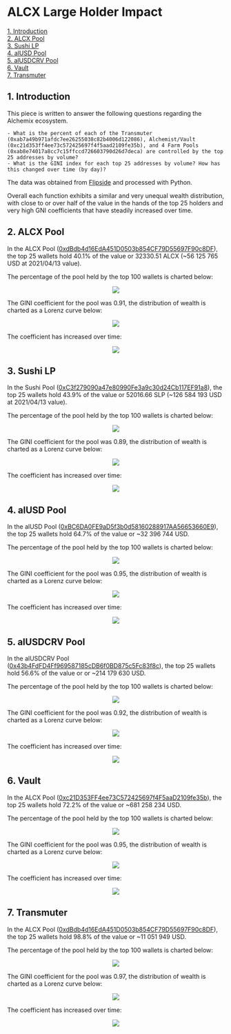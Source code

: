 # ALCX Large Holder Impact

<a href='#i1'>1. Introduction</a><br>
<a href='#i2'>2. ALCX Pool</a><br>
<a href='#i3'>3. Sushi LP</a><br>
<a href='#i4'>4. alUSD Pool</a><br>
<a href='#i5'>5. alUSDCRV Pool</a><br>
<a href='#i6'>6. Vault</a><br>
<a href='#i7'>7. Transmuter</a><br>

<a id='i1'></a>
## 1. Introduction

This piece is written to answer the following questions regarding the Alchemix ecosystem.

```
- What is the percent of each of the Transmuter (0xab7a49b971afdc7ee26255038c82b4006d122086), Alchemist/Vault (0xc21d353ff4ee73c572425697f4f5aad2109fe35b), and 4 Farm Pools (0xab8e74017a8cc7c15ffccd726603790d26d7deca) are controlled by the top 25 addresses by volume?
- What is the GINI index for each top 25 addresses by volume? How has this changed over time (by day)?
```

The data was obtained from <a href="https://app.flipsidecrypto.com/shareable/alcx-whales-in-pools-fVKsea">Flipside</a> and processed with Python.

Overall each function exhibits a similar and very unequal wealth distribution, with close to or over half of the value in the hands of the top 25 holders and very high GNI coefficients that have steadily increased over time.

<a id='i2'></a>
## 2. ALCX Pool

In the ALCX Pool (<a href="https://etherscan.io/address/0xdBdb4d16EdA451D0503b854CF79D55697F90c8DF">0xdBdb4d16EdA451D0503b854CF79D55697F90c8DF</a>), the top 25 wallets hold 40.1% of the value or 32330.51 ALCX (~56 125 765 USD at 2021/04/13 value).

The percentage of the pool held by the top 100 wallets is charted below:

<div align="center">
  <img src="assets/alchemix_wealth_distribution_alcx.png">
</div>

The GINI coefficient for the pool was 0.91, the distribution of wealth is charted as a Lorenz curve below:

<div align="center">
  <img src="assets/alchemix_gini_alcx.png">
</div>

The coefficient has increased over time:

<div align="center">
  <img src="assets/alchemix_historical_gini_alcx.png">
</div>


<a id='i3'></a>
## 3. Sushi LP

In the Sushi Pool (<a href="https://etherscan.io/address/0xC3f279090a47e80990Fe3a9c30d24Cb117EF91a8">0xC3f279090a47e80990Fe3a9c30d24Cb117EF91a8</a>), the top 25 wallets hold 43.9% of the value or 52016.66 SLP (~126 584 193 USD at 2021/04/13 value).

The percentage of the pool held by the top 100 wallets is charted below:

<div align="center">
  <img src="assets/alchemix_wealth_distribution_alcx_sushi.png">
</div>

The GINI coefficient for the pool was 0.89, the distribution of wealth is charted as a Lorenz curve below:

<div align="center">
  <img src="assets/alchemix_gini_sushi.png">
</div>


The coefficient has increased over time:

<div align="center">
  <img src="assets/alchemix_historical_gini_sushi.png">
</div>

<a id='i4'></a>
## 4. alUSD Pool

In the alUSD Pool (<a href="https://etherscan.io/address/0xBC6DA0FE9aD5f3b0d58160288917AA56653660E9">0xBC6DA0FE9aD5f3b0d58160288917AA56653660E9</a>), the top 25 wallets hold 64.7% of the value or ~32 396 744 USD.

The percentage of the pool held by the top 100 wallets is charted below:

<div align="center">
  <img src="assets/alchemix_wealth_distribution_alcx_alusd.png">
</div>

The GINI coefficient for the pool was 0.95, the distribution of wealth is charted as a Lorenz curve below:

<div align="center">
  <img src="assets/alchemix_gini_alusd.png">
</div>

The coefficient has increased over time:

<div align="center">
  <img src="assets/alchemix_historical_gini_alusd.png">
</div>

<a id='i5'></a>
## 5. alUSDCRV Pool

In the alUSDCRV Pool (<a href="https://etherscan.io/address/0x43b4FdFD4Ff969587185cDB6f0BD875c5Fc83f8c">0x43b4FdFD4Ff969587185cDB6f0BD875c5Fc83f8c</a>), the top 25 wallets hold 56.6% of the value or or ~214 179 630 USD.

The percentage of the pool held by the top 100 wallets is charted below:

<div align="center">
  <img src="assets/alchemix_wealth_distribution_alcx_curve.png">
</div>

The GINI coefficient for the pool was 0.92, the distribution of wealth is charted as a Lorenz curve below:

<div align="center">
  <img src="assets/alchemix_gini_curve.png">
</div>

The coefficient has increased over time:

<div align="center">
  <img src="assets/alchemix_historical_gini_curve.png">
</div>

<a id='i6'></a>
## 6. Vault

In the ALCX Pool (<a href="https://etherscan.io/address/0xc21D353FF4ee73C572425697f4F5aaD2109fe35b">0xc21D353FF4ee73C572425697f4F5aaD2109fe35b</a>), the top 25 wallets hold 72.2% of the value or ~681 258 234 USD.

The percentage of the pool held by the top 100 wallets is charted below:

<div align="center">
  <img src="assets/alchemix_wealth_distribution_alcx_vault.png">
</div>

The GINI coefficient for the pool was 0.95, the distribution of wealth is charted as a Lorenz curve below:

<div align="center">
  <img src="assets/alchemix_gini_vault.png">
</div>

The coefficient has increased over time:

<div align="center">
  <img src="assets/alchemix_historical_gini_vault.png">
</div>

<a id='i7'></a>
## 7. Transmuter

In the ALCX Pool (<a href="https://etherscan.io/address/0xdBdb4d16EdA451D0503b854CF79D55697F90c8DF">0xdBdb4d16EdA451D0503b854CF79D55697F90c8DF</a>), the top 25 wallets hold 98.8% of the value or ~11 051 949 USD.

The percentage of the pool held by the top 100 wallets is charted below:

<div align="center">
  <img src="assets/alchemix_wealth_distribution_alcx_transmuter.png">
</div>

The GINI coefficient for the pool was 0.97, the distribution of wealth is charted as a Lorenz curve below:

<div align="center">
  <img src="assets/alchemix_gini_trans.png">
</div>

The coefficient has increased over time:

<div align="center">
  <img src="assets/alchemix_historical_gini_trans.png">
</div>
